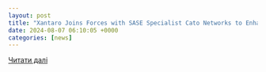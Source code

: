 ```yaml
---
layout: post
title: "Xantaro Joins Forces with SASE Specialist Cato Networks to Enhance IT Security Services"
date: 2024-08-07 06:10:05 +0000
categories: [news]
---
```


[Читати далі](https://www.thefastmode.com/technology-solutions/36681-xantaro-joins-forces-with-sase-specialist-cato-networks-to-enhance-it-security-services)
